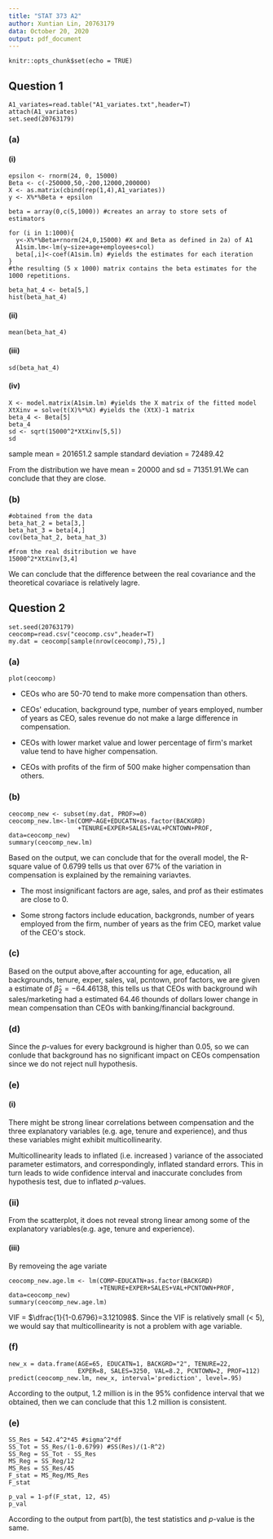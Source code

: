 ```yaml
---
title: "STAT 373 A2"
author: Xuntian Lin, 20763179
data: October 20, 2020
output: pdf_document
---
```


```{r setup, include=FALSE}
knitr::opts_chunk$set(echo = TRUE)
```

## Question 1
```{r}
A1_variates=read.table("A1_variates.txt",header=T)
attach(A1_variates)
set.seed(20763179)
```

### (a) 
#### (i)
```{r beta_hat_4}
epsilon <- rnorm(24, 0, 15000)
Beta <- c(-250000,50,-200,12000,200000) 
X <- as.matrix(cbind(rep(1,4),A1_variates)) 
y <- X%*%Beta + epsilon

beta = array(0,c(5,1000)) #creates an array to store sets of estimators

for (i in 1:1000){
  y<-X%*%Beta+rnorm(24,0,15000) #X and Beta as defined in 2a) of A1
  A1sim.lm<-lm(y~size+age+employees+col)
  beta[,i]<-coef(A1sim.lm) #yields the estimates for each iteration
}
#the resulting (5 x 1000) matrix contains the beta estimates for the 1000 repetitions. 

beta_hat_4 <- beta[5,]
hist(beta_hat_4)
```

#### (ii)
```{r}
mean(beta_hat_4)
```

#### (iii)
```{r}
sd(beta_hat_4)
```

#### (iv)
```{r}
X <- model.matrix(A1sim.lm) #yields the X matrix of the fitted model
XtXinv = solve(t(X)%*%X) #yields the (XtX)-1 matrix
beta_4 <- Beta[5]
beta_4
sd <- sqrt(15000^2*XtXinv[5,5])
sd
```
sample mean = 201651.2 sample standard deviation = 72489.42

From the distribution we have mean = 20000 and sd = 71351.91.We can conclude that they are close.

### (b)
```{r}
#obtained from the data
beta_hat_2 = beta[3,]
beta_hat_3 = beta[4,]
cov(beta_hat_2, beta_hat_3)

#from the real dsitribution we have
15000^2*XtXinv[3,4]
```
We can conclude that the difference between the real covariance and the theoretical covariace is relatively lagre.


## Question 2
```{r}
set.seed(20763179)
ceocomp=read.csv("ceocomp.csv",header=T)
my.dat = ceocomp[sample(nrow(ceocomp),75),]
```

### (a)
```{r}
plot(ceocomp)
```

* CEOs who are 50-70 tend to make more compensation than others.

* CEOs' education, background type, number of years employed, number of years as CEO, sales revenue do not make a large difference in compensation.

* CEOs with lower market value and lower percentage of firm's market value tend to have higher compensation.

* CEOs with profits of the firm of 500 make higher compensation than others.

### (b)
```{r}
ceocomp_new <- subset(my.dat, PROF>=0)
ceocomp_new.lm<-lm(COMP~AGE+EDUCATN+as.factor(BACKGRD)
                   +TENURE+EXPER+SALES+VAL+PCNTOWN+PROF, data=ceocomp_new)
summary(ceocomp_new.lm)

```
Based on the output, we can conclude that for the overall model, the R-square value of 0.6799 tells us 
that over 67% of the variation in compensation is explained by the remaining variavtes.

* The most insignificant factors are age, sales, and prof as their estimates are close to 0.

* Some strong factors include education, backgronds, number of years employed from the firm,
number of years as the frim CEO, market value of the CEO's stock.

### (c)
Based on the output above,after accounting for age, education, all backgrounds, tenure, exper, sales, val, pcntown,
prof factors, we are given a estimate of $\hat \beta_2=-64.46138$, this tells us that CEOs with background wih sales/marketing had a estimated 64.46 thounds of dollars lower change in mean compensation than CEOs with banking/financial background.

### (d)
Since the $p$-values for every background is higher than 0.05, so we can conlude that background has no significant 
impact on CEOs compensation since we do not reject null hypothesis.

### (e)
#### (i)
There might be strong linear correlations between compensation and the three explanatory variables (e.g. age, tenure and experience), and thus these variables might exhibit multicollinearity.

Multicollinearity leads to inflated (i.e. increased ) variance of the associated parameter estimators, and correspondingly, inflated standard errors. This in turn leads to wide confidence interval and inaccurate concludes from
hypothesis test, due to inflated $p$-values.

### (ii)
From the scatterplot, it does not reveal strong linear among some of the explanatory variables(e.g. age, tenure and experience). 

#### (iii)
By removeing the age variate
```{r}
ceocomp_new.age.lm <- lm(COMP~EDUCATN+as.factor(BACKGRD)
                         +TENURE+EXPER+SALES+VAL+PCNTOWN+PROF, data=ceocomp_new)
summary(ceocomp_new.age.lm)

```
VIF = $\dfrac{1}{1-0.6796}=3.121098$. Since the VIF is relatively small (< 5), we would say that multicollinearity is not a problem with age variable.


### (f)
```{r}
new_x = data.frame(AGE=65, EDUCATN=1, BACKGRD="2", TENURE=22, 
                   EXPER=8, SALES=3250, VAL=8.2, PCNTOWN=2, PROF=112)
predict(ceocomp_new.lm, new_x, interval='prediction', level=.95)
```
According to the output, 1.2 million is in the 95% confidence interval that we obtained, then we can conclude that 
this 1.2 million is consistent.

### (e)
```{r}
SS_Res = 542.4^2*45 #sigma^2*df
SS_Tot = SS_Res/(1-0.6799) #SS(Res)/(1-R^2)
SS_Reg = SS_Tot - SS_Res
MS_Reg = SS_Reg/12
MS_Res = SS_Res/45
F_stat = MS_Reg/MS_Res
F_stat

p_val = 1-pf(F_stat, 12, 45)
p_val

```
According to the output from part(b), the test statistics and $p$-value is the same.
